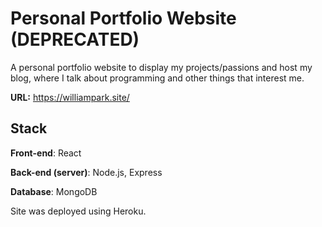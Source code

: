 # Personal Portfolio Website (DEPRECATED)

A personal portfolio website to display my projects/passions and host my blog, where I talk about programming and other things that interest me.

**URL:** https://williampark.site/

## Stack

**Front-end**: React

**Back-end (server)**: Node.js, Express

**Database**: MongoDB

Site was deployed using Heroku.
